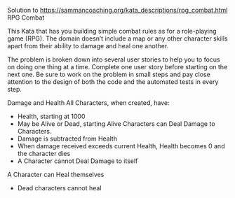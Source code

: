 Solution to https://sammancoaching.org/kata_descriptions/rpg_combat.html
RPG Combat

This Kata that has you building simple combat rules as for a role-playing game (RPG). The domain doesn’t include a map or any other character skills apart from their ability to damage and heal one another.


The problem is broken down into several user stories to help you to focus on doing one thing at a time. Complete one user story before starting on the next one. Be sure to work on the problem in small steps and pay close attention to the design of both the code and the automated tests in every step.

Damage and Health
All Characters, when created, have:
  - Health, starting at 1000
  - May be Alive or Dead, starting Alive
Characters can Deal Damage to Characters.
  - Damage is subtracted from Health
  - When damage received exceeds current Health, Health becomes 0 and the character dies
  - A Character cannot Deal Damage to itself
  
A Character can Heal themselves
  - Dead characters cannot heal
